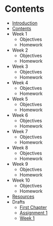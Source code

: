 # Contents

* [Introduction](README.md)
* [Contents](SUMMARY.md)
* Week 1
  * Objectives
  * Homework
* Week 2
  * Objectives
  * Homework
* Week 3
  * Objectives
  * Homework
* Week 4
  * Objectives
  * Homework
* Week 5
  * Objectives
  * Homework
* Week 6
  * Objectives
  * Homework
* Week 7
  * Objectives
  * Homework
* Week 8
  * Objectives
  * Homework
* Week 9
  * Objectives
  * Homework
* Week 10
  * Objectives
  * Homework
* [Resources](resources.md)
* Drafts
  * [First Chapter](chapter1.md)
  * [Assignment 1](assignment_01.md)
  * [Week 1](week_01.md)
